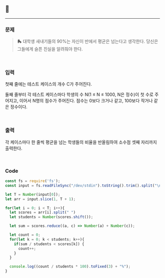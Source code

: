 ## 📮 
---

### 문제
> **🛼** 대학생 새내기들의 90%는 자신이 반에서 평균은 넘는다고 생각한다. 당신은 그들에게 슬픈 진실을 알려줘야 한다.

<br />

### 입력
첫째 줄에는 테스트 케이스의 개수 C가 주어진다.

둘째 줄부터 각 테스트 케이스마다 학생의 수 N(1 ≤ N ≤ 1000, N은 정수)이 첫 수로 주어지고, 이어서 N명의 점수가 주어진다. 점수는 0보다 크거나 같고, 100보다 작거나 같은 정수이다.

<br />

### 출력
각 케이스마다 한 줄씩 평균을 넘는 학생들의 비율을 반올림하여 소수점 셋째 자리까지 출력한다.

<br />

### Code
```javascript
const fs = require('fs');
const input = fs.readFileSync("/dev/stdin").toString().trim().split("\n");

let T = Number(input[0]);
let arr = input.slice(1, T + 1);

for(let i = 0; i < T; i++){
  let scores = arr[i].split(" ")
  let students = Number(scores.shift());

  let sum = scores.reduce((a, c) => Number(a) + Number(c));

  let count = 0;
  for(let k = 0; k < students; k++){
    if(sum / students < scores[k]) {
      count++;
    }
  }

  console.log((count / students * 100).toFixed(3) + "%");
}
```
<br />
